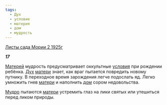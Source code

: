```yaml
---
tags:
  - Дух
  - условие
  - материя
  - дом
  - мудрость
---
```

[Листы сада Мории 2 1925г](https://127.0.0.1:4002/agni/1925)

___17___

[Матерей](../../../tags/#материя) мудрость предусматривает оккультные [условия](../../../tags/#условие) при рождении ребёнка. [Дух](../../../tags/#Дух) [матери](../../../tags/#материя) знает, как враг пытается повредить новому путнику. В переходное время зарождения легче подослать яд. Легко умножить гнев [матери](../../../tags/#материя) и наполнить [дом](../../../tags/#дом) сором недовольства.   

[Мудро](../../../tags/#мудрость) пытаются [матери](../../../tags/#материя) устремить глаз на лики святых или утешиться перед ликом природы.   

